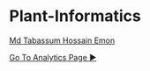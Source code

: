 # Plant-Informatics

[Md Tabassum Hossain Emon](https://md-tabassum-hossain-emon.netlify.app/)

[Go To Analytics Page ▶](https://emon-procoder7.github.io/Plant-Informatics/plant-expression-analytics.html)
